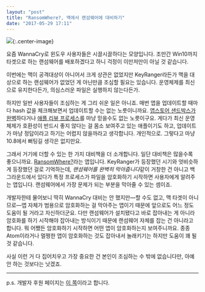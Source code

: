 ```yaml
---
layout: "post"
title: "RansomWhere?, 맥에서 랜섬웨어에 대비하기"
date: "2017-05-29 17:11"
---
```


![](https://objective-see.com/images/RW/alert.png){:.center-image}



요즘 WannaCry로 윈도우 사용자들은 시끌시끌하다는 모양입니다. 조만간 Win10까지 타겟으로 하는 랜섬웨어를 배포하겠다고 하니 걱정이 이만저만이 아닐 것 같습니다.

이번에는 맥이 공격대상이 아니어서 크게 상관은 없었지만 KeyRanger라든가 맥을 대상으로 하는 랜섬웨어가 없었던 게 아닌만큼 조심할 필요는 있습니다. 운영체제를 최신으로 유지한다든가, 의심스러운 파일은 실행하지 않는다든가.

하지만 일반 사용자들이 조심하는 게 그리 쉬운 일은 아니죠. 매번 앱을 업데이트할 때마다 hash 값을 체크해보면서 업데이트할 수는 없는 노릇이니까요. [앱스토어 샌드박스가 완벽](https://blog.agilebits.com/2015/06/17/1password-inter-process-communication-discussion/)하다거나 [애플 리뷰 프로세스](http://www.cultofmac.com/241463/researchers-sneak-malicious-ios-app-into-the-app-store-undetected/)를 마냥 믿을수도 없는 노릇이구요. 게다가 최신 운영체제가 호환성이 반드시 좋지 않다는 걸 몸소 보여주고 있는 애플이기도 하고, 업데이트가 마냥 정답이라고 하기는 어렵지 않을까라고 생각합니다. 개인적으로. 그렇다고 마냥 10.8에서 뻐팅길 생각은 없지만요.

그래서 거기에 더할 수 있는 한 가지 대비책을 더 소개합니다. 일단 대비책은 많을수록 좋으니까요. [RansomWhere?](https://objective-see.com/products/ransomwhere.html)라는 앱입니다. KeyRanger가 등장했던 시기와 엇비슷하게 등장했던 걸로 기억하는데, *랜섬웨어를 완벽히 막아줍니다*같이 거창한 건 아니고 백그라운드에서 있다가 특정 프로세스가 파일을 암호화하기 시작하면 사용자에게 알려주는 앱입니다. 랜섬웨어에서 가장 문제가 되는 부분을 막아줄 수 있는 셈이죠.

개발자한테 물어보니 딱히 WannaCry 대비는 안 했지만—할 수도 없고, 맥 타겟이 아니므로—앱 자체가 범용으로 암호화하는 걸 막아주는 앱이기 때문에 앞으로도 어느 정도 도움이 될 거라고 자신하더군요. 다만 랜섬웨어가 설치됐다고 바로 잡아내는 게 아니라 암호화를 하기 시작해야 잡아내는 방식이기 때문에 랜섬웨어 자체를 잡는 건 아니라고 합니다. 뭐 어쨌든 암호화하기 시작하면 어떤 앱이 암호화하는지 보여주니까요. 종종 Atom이라거나 멀쩡한 앱이 암호화하는 것도 잡아내서 놀래키기는 하지만 도움이 꽤 될 것 같습니다.

사실 이런 거 다 집어치우고 가장 중요한 건 본인이 조심하는 수 밖에 없습니다만, 아예 안 하는 것보다는 낫겠죠.

- - -

p.s. 개발자 후원 페이지는 [이 쪽](https://www.patreon.com/objective_see)이라고 합니다.
